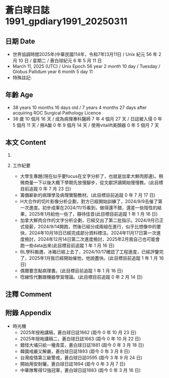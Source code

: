 [_metadata_:encoding]: - "utf-8"
[_metadata_:language]: - "zh-Hant-TW"
[_metadata_:fileformat]: - "markdown"
[_metadata_:MIME_type]: - "text/plain"
[_metadata_:markdown_version]: - "commonmark version 0.30"
[_metadata_:markdown_spec]: - "https://spec.commonmark.org/0.30/"

# 蒼白球日誌1991_gpdiary1991_20250311 #

## 日期 Date ##

* 世界協調時間2025年(中華民國114年，令和7年)3月11日 / Unix 紀元 56 年 2 月 10 日 / 星期二 / 蒼白球紀元 6 年 5 月 11 日
* March 11, 2025 (UTC) / Unix Epoch 56 year 2 month 10 day / Tuesday / Globus Pallidum year 6 month 5 day 11
* 特殊註記:

## 年齡 Age ##

* 38 years 10 months 16 days old / 7 years 4 months 27 days after acquiring ROC Surgical Pathology Licence
* 38 歲 10 個月 16 天 / 成為病理專科醫師 7 年 4 個月 27 天 / 日誌被入侵 0 年 5 個月 11 天 / 擦A酸 0 年 9 個月 14 天 / 使用vitalift美顏器 0 年 5 個月 7 天

## 本文 Content ##

1. 

2. 工作紀要

    - 大學生專題(現在似乎要focus在文字分析了，也就是加拿大鮮肉那邊)。稍微商量一下以後大概下學期先放慢腳步，從文獻評讀開始慢慢教。(此目標目前追蹤 0 年 7 月 23 日)
    - 籌備嶄新的病理學及病理實驗教材。(此目標目前追蹤 0 年 7 月 17 日)
    - H大合作的切片影像分析企劃，對方已經開始訓練了，2024/9/9去催了第一次進度。初步成果在2024/11/15看到，做得還不錯，還差一些陰性的結果，2025年1月給他一些了，靜待佳音(此目標目前追蹤 1 年 1 月 16 日)
    - 加拿大鮮肉合作的文字分析企劃，已經交出了第二批指示。2024/9月已正式發薪，2024/9/14開跑，然後已經分成兩組在進行，似乎比想像中的要快，2024年10月18日已經完成部分資料標注。2024年11月17日第一次進度檢討，2024年12月14日第二次進度檢討，2025年2月我自己也可能會跑一些data出來(此目標目前追蹤 1 年 1 月 16 日)
    - BL學科搬遷，冰箱已經上去了，2024/10/17確認了工程進度，已經評鑒完了，2025年1月我已經開始催他，他說盡快。(此目標目前追蹤 1 年 1 月 16 日)
    - 偶爾要念點病理書。(此目標目前追蹤 1 年 1 月 16 日)
    - 唸線性代數跟機器學習理論。(此目標目前追蹤 0 年 2 月 14 日)

## 注釋 Comment ##


## 附錄 Appendix ##

* 時光機
    - 2025年授袍講稿，蒼白球日誌1662 (距今 0 年 10 月 23 日)
    - 2025年授袍講稿二，蒼白球日誌1663 (距今 0 年 10 月 22 日)
    - 錯怪大埔只給一種青菜，蒼白球日誌1881 (距今 0 年 3 月 18 日)
    - 韓國戒嚴又解嚴，蒼白球日誌1893 (距今 0 年 3 月 8 日)
    - 台灣疫情第三級警戒，蒼白球日誌0595 (距今 3 年 9 月 24 日)
    - 開始用安耐曬，蒼白球日誌1894 (距今 0 年 3 月 7 日)
    - 中華隊奪得12強冠軍，蒼白球日誌1883 (距今 0 年 3 月 16 日)
